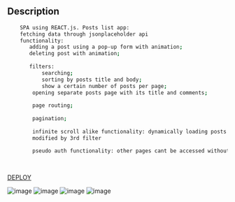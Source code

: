 
## Description
```sh
    SPA using REACT.js. Posts list app:
    fetching data through jsonplaceholder api
    functionality: 
       adding a post using a pop-up form with animation;
       deleting post with animation;
       
       filters:
           searching;
           sorting by posts title and body;
           show a certain number of posts per page;
        opening separate posts page with its title and comments;
        
        page routing;
        
        pagination;
        
        infinite scroll alike functionality: dynamically loading posts after certain amount showed, number of posts can be
        modified by 3rd filter
        
        pseudo auth functionality: other pages cant be accessed without logging in, works with reloaded page by saving its value in localStorage
        
        
```
[DEPLOY](https://yekupv.github.io/react-posts/#/login)

![image](https://user-images.githubusercontent.com/74732300/182053845-68f81b51-3e0b-4891-ba3b-de76ef0ae6c2.png)
![image](https://user-images.githubusercontent.com/74732300/182054954-40f05f95-f3eb-4543-950d-cb0c822b7209.png)
![image](https://user-images.githubusercontent.com/74732300/182054986-253d7201-709f-4806-8b1b-5bcd781bb219.png)
![image](https://user-images.githubusercontent.com/74732300/182055073-88662b69-f424-44c0-984f-0fe7f41f4103.png)



